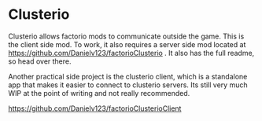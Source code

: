 # Clusterio

Clusterio allows factorio mods to communicate outside the game. This is the client side mod. To work, 
it also requires a server side mod located at https://github.com/Danielv123/factorioClusterio . It also 
has the full readme, so head over there. 

Another practical side project is the clusterio client, which is a standalone app that makes it easier to 
connect to clusterio servers. Its still very much WIP at the point of writing and not really recommended.

https://github.com/Danielv123/factorioClusterioClient
